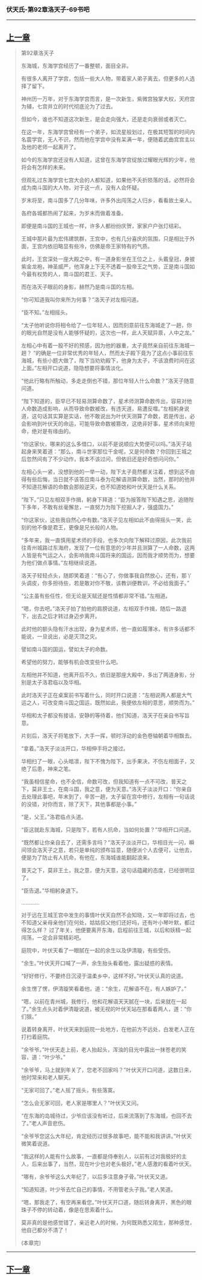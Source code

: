 ### 伏天氏-第92章洛天子-69书吧

--------
[上一章](./a82ec4b5586efdd3cdbd30840b861e31.md)
--------


>
>
>
>第92章洛天子
>
>东海城，东海学宫经历了一番整顿，面目全非。
>
>有很多人离开了学宫，包括一些大人物，带着家人弟子离去，但更多的人选择了留下。
>
>神州历一万年，对于东海学宫而言，是一次新生，紫微宫独掌大权，天府宫为辅，七宫并立的时代彻底沦为了过去。
>
>但如今，谁也不知道这次新生，是会走向强大，还是走向衰弱或者灭亡。
>
>在这一年，东海学宫曾经有一个弟子，如流星般划过，在极其短暂的时间内名震学宫，无人不识，然而他在学宫中没有呆满一年，便随着武曲宫宫主以及他的老师一起离开了。
>
>如今的东海学宫还没有人知道，这曾在东海学宫绽放过耀眼光辉的少年，他将会有怎样的未来。
>
>但观礼过东海学宫七宫大会的人都知道，如果他不夭折陨落的话，必然将会成为南斗国的大人物，对于这一点，没有人会怀疑。
>
>岁末将至，南斗国多了几分年味，许多外出闯荡之人归乡，看看故土亲人。
>
>各府各城都热闹了起来，为岁末而做着准备。
>
>即便是南斗国的王城也一样，许多人都纷纷庆贺，家家户户张灯结彩。
>
>王城中那片最为宏伟建筑群，王宫中，也有几分喜庆的氛围，只是相比于外面，王宫内依旧略显有些冷，仿佛是帝王家特有的气质。
>
>此时，王宫深处一座大殿之中，有一道身影坐在王位之上，头戴皇冠，身披紫金龙袍，神圣威严，他浑身上下无不透着一股帝王之气势，正是南斗国如今最有权势的人，南斗国的君王、天子。
>
>而在洛天子眼前的身影，赫然乃是南斗国的左相。
>
>“你可知道我叫你来所为何事？”洛天子对左相问道。
>
>“臣不知。”左相摇头。
>
>“太子他听说你将相令给了一位年轻人，因而刻意前往东海城走了一趟，你的眼光自然是没有人能够怀疑的，这次也一样，此人天赋异禀，人中之龙。”
>
>左相心中有着一股不好的预感，因为他的器重，太子竟然亲自前往东海城一趟？
>“的确是一位非常优秀的年轻人，然而太子殿下竟为了这点小事前往东海城，有些小题大做了，陛下当劝劝殿下，他身为太子，不该浪费时间在这上面。”左相开口说道，隐隐想要将事情淡化。
>
>“他此行略有所触动，多走走倒也不错，那位年轻人什么命数？”洛天子随意问道。
>
>“陛下知道的，臣早已不轻易测算命数了，星术师测算命数传出，容易对他人命数造成影响，从而导致命数被改，有违天道，易遭反噬。”左相躬身说道，这句话其实算是实话，他不敢说出为叶伏天测算了命数，若是传出，必会影响到叶伏天的命运，可能导致命数被篡改，这绝非好事，星术师向来短命，绝对是有缘由的。
>
>“你这家伙，哪来的这么多借口，以前不是说顺应大势便可以吗。”洛天子站起身来笑着道：“那么，南斗世家那位千金呢，又是何命数？你回到王城之后忽然间有了不少动作，我本不该过问，但依旧还是好奇想问问你。”
>
>左相心头一紧，没想到他的一举一动，陛下太子竟然都关注着，想到这不由得有些后悔，当日就不该答应南斗泰为花解语测算命数，当然，那时的他并不知道花解语的命数会那般逆天，也不知道她和叶伏天是什么关系。
>
>“陛下。”只见左相双手作揖，躬身下拜道：“臣为报答陛下知遇之恩，追随陛下多年，不敢有丝毫懈怠，一直努力为陛下挖掘人才，强盛国力。”
>
>“你这家伙，这些我自然心中有数。”洛天子见左相如此不由得摇头一笑，此刻的他不像是君王，更像是兄长般的人物。
>
>“多年来，我一直慎用星术师的手段，也多次向陛下解释过原因，此次我前往青州城路过东海府，发现了一位有意思的少年并且测算了一人命数，这两人皆是有气运之人，会影响我南斗国将来的国运，因而我才顺势而为，想要为他们做点事情。”左相继续说道。
>
>洛天子轻轻点头，随即笑着道：“有心了，你做事我自然放心，还有，那丫头调皮，你多担待些，若是敢对你不敬，该教训便教训，不必给我面子。”
>
>“公主虽有些任性，但无论是天赋还是性情都非常不错。”左相道。
>
>“嗯，你去吧。”洛天子拍了拍他的肩膀说道，左相双手作揖，随后一路退下，出去之后才转过身迈步离开。
>
>此时他的额头隐有汗水出现，身为星术师，他一直如履薄冰，有许多话都不能说，一旦说出，必是灭顶之灾。
>
>譬如南斗国的国运，譬如太子的命数。
>
>希望他的努力，能够有机会改变些什么吧。
>
>左相他并不知道，他离开后不久，依旧是那座大殿中，多出了两道身影，分别是太子洛君临以及华相。
>
>此时洛天子正在桌案前书写着什么，同时开口说道：“左相说两人都是大气运之人，可改变南斗国之国运，既然如此，我便依左相的意思，顺势而为。”
>
>华相和太子都没有接话，安静的等待着，他们知道，洛天子在亲自书写旨意。
>
>片刻后，洛天子将笔放下，大手一挥，顿时浮动的金色卷轴朝着华相飘去。
>
>“拿着。”洛天子淡淡开口，华相伸手将之接过。
>
>华相扫了一眼，心头暗凛，陛下不愧为陛下，出手果决，不伤左相面子，又绝了后患，神来之笔。
>
>“我虽相信星命，也不全信，命数可改，但我知道有一点不可改，普天之下，莫非王土，在南斗国，我之意，便为天意。”洛天子淡淡开口：“你亲自去处理此事吧，年末到了，辛苦一趟，太子留在宫中修行，左相有一句话说的没错，对你而言，除了天下，其他事都是小事。”
>
>“是，父王。”洛君临点头道。
>
>“臣这就赴东海城，只是陛下，若有人抗命，当如何处置？”华相开口问道。
>
>“既然都让你亲自去了，还需多言吗？”洛天子淡淡开口，华相目光一闪，瞬间领会洛天子之意，若只是单纯的颁布旨意，随便派个人去便可，让他去，便是为了防止有人抗命，有他在，东海城谁能翻起浪来。
>
>普天之下，莫非王土，我之意，便为天意，这句话蕴藏的态度，已经很明显了。
>
>“臣告退。”华相躬身退下。
>
>…………
>
>对于远在王城王宫中发生的事情叶伏天自然不会知晓，又一年即将过去，也不知道父亲母亲他们在何处，姑姑叔父他们还好吗，还有叶小琴叶默，都过得怎么样？
>过了年关，他便要离开东海，启程前往王城，以后和妖精一起闯荡，一定会非常精彩吧。
>
>庭院中，叶伏天看了一眼腻在一起的余生以及伊清璇，有些受伤。
>
>“余生。”叶伏天开口喊了一声，余生抬头看着他，露出疑惑的表情。
>
>“好好修行，不要终日沉浸于温柔乡中，这样不好。”叶伏天认真的说道。
>
>余生愣了愣，伊清璇笑看着他，道：“余生，花解语不在，有人嫉妒了。”
>
>“嗯，以前在青州城，我修行，他和花解语天天腻在一块，后来就在一起了。”余生点头对着伊清璇说道，被无视的叶伏天站在那看着两人，道：“你们狠。”
>
>说着转身离开，叶伏天来到庭院一处地方，在他前方不远处，白发老人正在打扫着庭院。
>
>“余爷爷。”叶伏天走上前，老人抬起头，浑浊的目光中露出一抹苍老的笑容，道：“叶少爷。”
>
>“余爷爷，马上就到年关了，您老不回家吗？”叶伏天开口问道，这数日来，他时常来和老人聊天。
>
>“无家可回了。”老人摇了摇头，有些落寞。
>
>“怎么会无家可回，老人家是哪里人？”叶伏天又问。
>
>“在东海的岛城待过，少爷应该没有听过，后来流落到了东海城，也回不去了。”老人声音悲伤。
>
>“余爷爷您这么大年纪，肯定经历过很多故事吧，能不能和我讲讲。”叶伏天微笑着说道。
>
>“我这样的人能有什么故事，一直都是侍奉别人，以前有过对我极好的主人，后来出事了，当然，现在叶少也对老头极好。”老人感激的看着叶伏天。
>
>“哪有，余爷爷这么大年纪了，以后多注意身子骨。”叶伏天又道。
>
>“知道知道，叶少爷去忙自己的事情，不用管老头子我。”老人笑道。
>
>“嗯，那我走了，有空再来看您。”叶伏天开口道，随后转身离开，黑色的眼珠子不停的转动着，像是在思索着什么。
>
>莫非真的是他感觉错了，亲近老人的时候，为何既熟悉又陌生，那种感觉，他自己都分不清了！
>
>(本章完)
>
>

--------
[下一章](./b95c47b1890de22f40431dca36fa4db0.md)
--------
